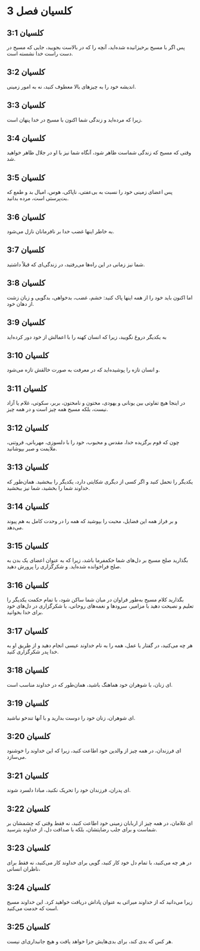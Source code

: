 # کلسیان فصل 3

## کلسیان 3:1
پس اگر با مسیح برخیزانیده شده‌اید، آنچه را که در بالاست بجویید، جایی که مسیح در دست راست خدا نشسته است.

## کلسیان 3:2
اندیشه خود را به چیزهای بالا معطوف کنید، نه به امور زمینی.

## کلسیان 3:3
زیرا که مرده‌اید و زندگی شما اکنون با مسیح در خدا پنهان است.

## کلسیان 3:4
وقتی که مسیح که زندگی شماست ظاهر شود، آنگاه شما نیز با او در جلال ظاهر خواهید شد.

## کلسیان 3:5
پس اعضای زمینی خود را نسبت به بی‌عفتی، ناپاکی، هوس، امیال بد و طمع که بت‌پرستی است، مرده بدانید.

## کلسیان 3:6
به خاطر اینها غضب خدا بر نافرمانان نازل می‌شود.

## کلسیان 3:7
شما نیز زمانی در این راه‌ها می‌رفتید، در زندگی‌ای که قبلاً داشتید.

## کلسیان 3:8
اما اکنون باید خود را از همه اینها پاک کنید: خشم، غضب، بدخواهی، بدگویی و زبان زشت از دهان خود.

## کلسیان 3:9
به یکدیگر دروغ نگویید، زیرا که انسان کهنه را با اعمالش از خود دور کرده‌اید

## کلسیان 3:10
و انسان تازه را پوشیده‌اید که در معرفت به صورت خالقش تازه می‌شود.

## کلسیان 3:11
در اینجا هیچ تفاوتی بین یونانی و یهودی، مختون و نامختون، بربر، سکوتی، غلام یا آزاد نیست، بلکه مسیح همه چیز است و در همه چیز.

## کلسیان 3:12
چون که قوم برگزیده خدا، مقدس و محبوب، خود را با دلسوزی، مهربانی، فروتنی، ملایمت و صبر بپوشانید.

## کلسیان 3:13
یکدیگر را تحمل کنید و اگر کسی از دیگری شکایتی دارد، یکدیگر را ببخشید. همان‌طور که خداوند شما را بخشید، شما نیز ببخشید.

## کلسیان 3:14
و بر فراز همه این فضایل، محبت را بپوشید که همه را در وحدت کامل به هم پیوند می‌دهد.

## کلسیان 3:15
بگذارید صلح مسیح بر دل‌های شما حکمفرما باشد، زیرا که به عنوان اعضای یک بدن به صلح فراخوانده شده‌اید. و شکرگزاری را پرورش دهید.

## کلسیان 3:16
بگذارید کلام مسیح به‌طور فراوان در میان شما ساکن شود، با تمام حکمت یکدیگر را تعلیم و نصیحت دهید با مزامیر، سرودها و نغمه‌های روحانی، با شکرگزاری در دل‌های خود برای خدا بخوانید.

## کلسیان 3:17
هر چه می‌کنید، در گفتار یا عمل، همه را به نام خداوند عیسی انجام دهید و از طریق او به خدا پدر شکرگزاری کنید.

## کلسیان 3:18
ای زنان، با شوهران خود هماهنگ باشید، همان‌طور که در خداوند مناسب است.

## کلسیان 3:19
ای شوهران، زنان خود را دوست بدارید و با آنها تندخو نباشید.

## کلسیان 3:20
ای فرزندان، در همه چیز از والدین خود اطاعت کنید، زیرا که این خداوند را خوشنود می‌سازد.

## کلسیان 3:21
ای پدران، فرزندان خود را تحریک نکنید، مبادا دلسرد شوند.

## کلسیان 3:22
ای غلامان، در همه چیز از اربابان زمینی خود اطاعت کنید، نه فقط وقتی که چشمشان بر شماست و برای جلب رضایتشان، بلکه با صداقت دل، از خداوند بترسید.

## کلسیان 3:23
در هر چه می‌کنید، با تمام دل خود کار کنید، گویی برای خداوند کار می‌کنید، نه فقط برای ناظران انسانی،

## کلسیان 3:24
زیرا می‌دانید که از خداوند میراثی به عنوان پاداش دریافت خواهید کرد. این خداوند مسیح است که خدمت می‌کنید.

## کلسیان 3:25
هر کس که بدی کند، برای بدی‌هایش جزا خواهد یافت و هیچ جانبداری‌ای نیست.
